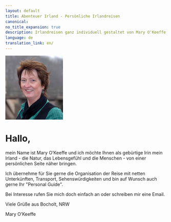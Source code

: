 ```yaml
---
layout: default
title: Abenteuer Irland - Persönliche Irlandreisen
canonical: 
no_title_expansion: true
description: Irlandreisen ganz individuell gestaltet von Mary O'Keeffe.
language: de
translation_link: en/
---
```

<img class="mary" width="180" height="200" src="img/mary-2.jpg" alt="">

# Hallo,

mein Name ist Mary O’Keeffe und ich möchte Ihnen als gebürtige Irin
mein Irland - die Natur, das Lebensgefühl und die Menschen - von einer
persönlichen Seite näher bringen.

Ich übernehme für Sie gerne die Organisation der Reise mit netten Unterkünften,
Transport, Sehenswürdigkeiten und bin auf Wunsch auch gerne Ihr "Personal Guide".

Bei Interesse rufen Sie mich doch einfach an oder schreiben mir eine Email.

Viele Grüße aus Bocholt, NRW

Mary O’Keeffe

